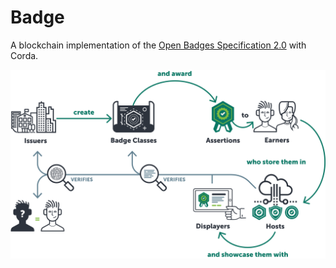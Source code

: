 # Badge

A blockchain implementation of the [Open Badges Specification 2.0](https://www.imsglobal.org/sites/default/files/Badges/OBv2p0Final/impl/index.html) with Corda.

![Open Badges Flows](./doc/ob_flows.png)